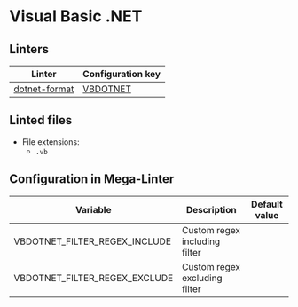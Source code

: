<!-- markdownlint-disable MD003 MD020 MD033 MD041 -->
<!-- Generated by .automation/build.py, please do not update manually -->
<!-- Instead, update descriptor file at https://github.com/nvuillam/mega-linter/tree/master/megalinter/descriptors/vbdotnet.yml -->
# Visual Basic .NET

## Linters

| Linter                                     | Configuration key                     |
|--------------------------------------------|---------------------------------------|
| [dotnet-format](vbdotnet_dotnet_format.md) | [VBDOTNET](vbdotnet_dotnet_format.md) |

## Linted files

- File extensions:
  - `.vb`

## Configuration in Mega-Linter

| Variable                      | Description                   | Default value |
|-------------------------------|-------------------------------|---------------|
| VBDOTNET_FILTER_REGEX_INCLUDE | Custom regex including filter |               |
| VBDOTNET_FILTER_REGEX_EXCLUDE | Custom regex excluding filter |               |

